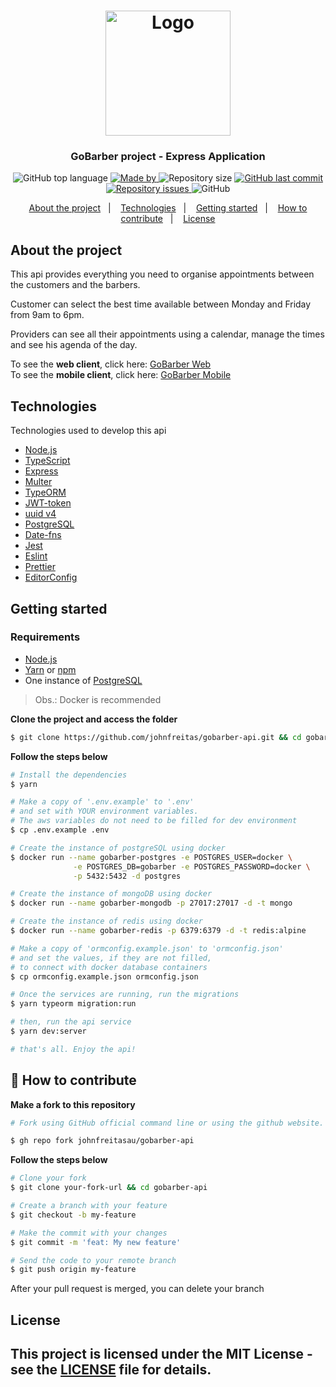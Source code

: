 <h1 align="center">
  <img alt="Logo" src="https://res.cloudinary.com/dmjx3hvs0/image/upload/v1598600445/go_barber_mpvs1p.svg" width="200px">
</h1>

<h3 align="center">
  GoBarber project - Express Application 
</h3>

<p align="center">
  <img alt="GitHub top language" src="https://img.shields.io/github/languages/top/johnfreitasau/gobarber-api?color=%23FF9000">

  <a href="https://www.linkedin.com/in/johnfreitasau/" target="_blank" rel="noopener noreferrer">
    <img alt="Made by" src="https://img.shields.io/badge/made%20by-John%20Freitas-%23FF9000">
  </a>

  <img alt="Repository size" src="https://img.shields.io/github/repo-size/johnfreitasau/gobarber-api?color=%23FF9000">

  <a href="https://github.com/johnfreitasau/gobarber-api/commits/master">
    <img alt="GitHub last commit" src="https://img.shields.io/github/last-commit/johnfreitasau/gobarber-api?color=%23FF9000">
  </a>

  <a href="https://github.com/johnfreitasau/gobarber-api/issues">
    <img alt="Repository issues" src="https://img.shields.io/github/issues/johnfreitasau/gobarber-api?color=%23FF9000">
  </a>

  <img alt="GitHub" src="https://img.shields.io/github/license/johnfreitasau/gobarber-api?color=%23FF9000">
</p>

<p align="center">
  <a href="#%EF%B8%8F-about-the-project">About the project</a>&nbsp;&nbsp;&nbsp;|&nbsp;&nbsp;&nbsp;
  <a href="#-technologies">Technologies</a>&nbsp;&nbsp;&nbsp;|&nbsp;&nbsp;&nbsp;
  <a href="#-getting-started">Getting started</a>&nbsp;&nbsp;&nbsp;|&nbsp;&nbsp;&nbsp;
  <a href="#-how-to-contribute">How to contribute</a>&nbsp;&nbsp;&nbsp;|&nbsp;&nbsp;&nbsp;
  <a href="#-license">License</a>
</p>

## About the project

This api provides everything you need to organise appointments between the customers and the barbers.

Customer can select the best time available between Monday and Friday from 9am to 6pm.

Providers can see all their appointments using a calendar, manage the times and see his agenda of the day.

To see the **web client**, click here: [GoBarber Web](https://github.com/johnfreitasau/gobarber-web)<br />
To see the **mobile client**, click here: [GoBarber Mobile](https://github.com/johnfreitasau/gobarber-mobile)

## Technologies

Technologies used to develop this api

- [Node.js](https://nodejs.org/en/)
- [TypeScript](https://www.typescriptlang.org/)
- [Express](https://expressjs.com/pt-br/)
- [Multer](https://github.com/expressjs/multer)
- [TypeORM](https://typeorm.io/#/)
- [JWT-token](https://jwt.io/)
- [uuid v4](https://github.com/thenativeweb/uuidv4/)
- [PostgreSQL](https://www.postgresql.org/)
- [Date-fns](https://date-fns.org/)
- [Jest](https://jestjs.io/)
- [Eslint](https://eslint.org/)
- [Prettier](https://prettier.io/)
- [EditorConfig](https://editorconfig.org/)

## Getting started

### Requirements

- [Node.js](https://nodejs.org/en/)
- [Yarn](https://classic.yarnpkg.com/) or [npm](https://www.npmjs.com/)
- One instance of [PostgreSQL](https://www.postgresql.org/)

> Obs.: Docker is recommended

**Clone the project and access the folder**

```bash
$ git clone https://github.com/johnfreitas/gobarber-api.git && cd gobarber-api
```

**Follow the steps below**

```bash
# Install the dependencies
$ yarn

# Make a copy of '.env.example' to '.env'
# and set with YOUR environment variables.
# The aws variables do not need to be filled for dev environment
$ cp .env.example .env

# Create the instance of postgreSQL using docker
$ docker run --name gobarber-postgres -e POSTGRES_USER=docker \
              -e POSTGRES_DB=gobarber -e POSTGRES_PASSWORD=docker \
              -p 5432:5432 -d postgres

# Create the instance of mongoDB using docker
$ docker run --name gobarber-mongodb -p 27017:27017 -d -t mongo

# Create the instance of redis using docker
$ docker run --name gobarber-redis -p 6379:6379 -d -t redis:alpine

# Make a copy of 'ormconfig.example.json' to 'ormconfig.json'
# and set the values, if they are not filled,
# to connect with docker database containers
$ cp ormconfig.example.json ormconfig.json

# Once the services are running, run the migrations
$ yarn typeorm migration:run

# then, run the api service
$ yarn dev:server

# that's all. Enjoy the api!
```

## 🤔 How to contribute

**Make a fork to this repository**

```bash
# Fork using GitHub official command line or using the github website.

$ gh repo fork johnfreitasau/gobarber-api
```

**Follow the steps below**

```bash
# Clone your fork
$ git clone your-fork-url && cd gobarber-api

# Create a branch with your feature
$ git checkout -b my-feature

# Make the commit with your changes
$ git commit -m 'feat: My new feature'

# Send the code to your remote branch
$ git push origin my-feature
```

After your pull request is merged, you can delete your branch

## License

This project is licensed under the MIT License - see the [LICENSE](LICENSE) file for details.
---
